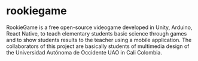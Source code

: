 # rookiegame
RookieGame is a free open-source videogame developed in Unity, Arduino, React Native, to teach elementary students basic science through games and to show students results to the teacher using a mobile application. The collaborators of this project are basically students of multimedia design of the Universidad Autónoma de Occidente UAO in Cali Colombia.
